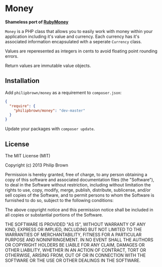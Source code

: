 # Money

**Shameless port of [RubyMoney](https://github.com/RubyMoney/money)**

`Money` is a PHP class that allows you to easily work with money within your application including it's value and currency. Each currency has it's associated information encapsulated with a seperate `Currency` class.

Values are reperesented as integers in cents to avoid floating point rounding errors.

Return values are immutable value objects.

## Installation
Add `philipbrown/money` as a requirement to `composer.json`:

```json
{
  "require": {
    "philipbrown/money": "dev-master"
  }
}
```
Update your packages with `composer update`.

## License
The MIT License (MIT)

Copyright (c) 2013 Philip Brown

Permission is hereby granted, free of charge, to any person obtaining a copy of
this software and associated documentation files (the "Software"), to deal in
the Software without restriction, including without limitation the rights to
use, copy, modify, merge, publish, distribute, sublicense, and/or sell copies of
the Software, and to permit persons to whom the Software is furnished to do so,
subject to the following conditions:

The above copyright notice and this permission notice shall be included in all
copies or substantial portions of the Software.

THE SOFTWARE IS PROVIDED "AS IS", WITHOUT WARRANTY OF ANY KIND, EXPRESS OR
IMPLIED, INCLUDING BUT NOT LIMITED TO THE WARRANTIES OF MERCHANTABILITY, FITNESS
FOR A PARTICULAR PURPOSE AND NONINFRINGEMENT. IN NO EVENT SHALL THE AUTHORS OR
COPYRIGHT HOLDERS BE LIABLE FOR ANY CLAIM, DAMAGES OR OTHER LIABILITY, WHETHER
IN AN ACTION OF CONTRACT, TORT OR OTHERWISE, ARISING FROM, OUT OF OR IN
CONNECTION WITH THE SOFTWARE OR THE USE OR OTHER DEALINGS IN THE SOFTWARE.
